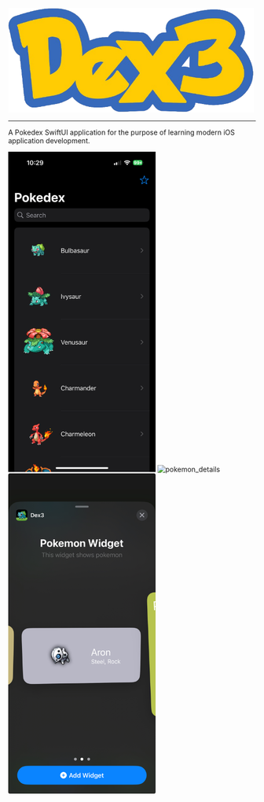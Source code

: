 <img src="images/dex3_logo.png" alt="logo" width="500"/>

***

A Pokedex SwiftUI application for the purpose of learning modern iOS application development. 

<div>
  <img src="images/pokemon_list.png" alt="pokemon_list" width="300"/>
  <img src="images/pokemon_details.png" alt="pokemon_details" width="300" />
  <img src="images/pokemon_widget.png" alt="pokemon_widget" width="300" />
</div>
